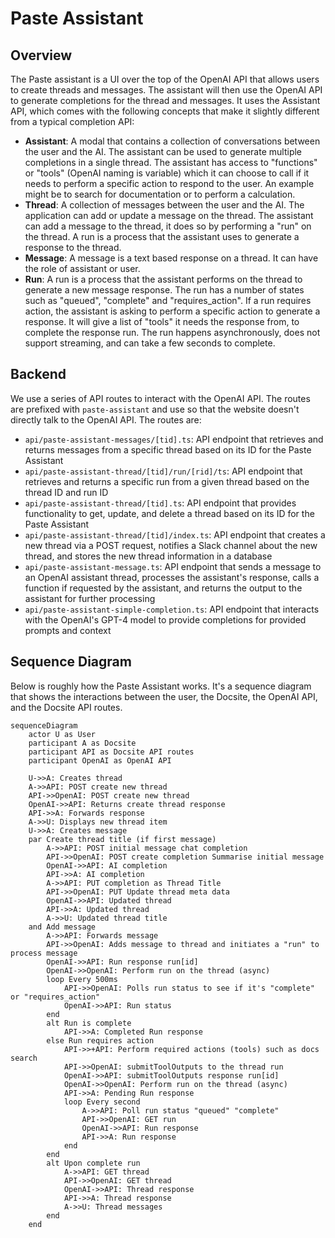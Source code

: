 # Paste Assistant

## Overview

The Paste assistant is a UI over the top of the OpenAI API that allows users to create threads and messages. The assistant will then use the OpenAI API to generate completions for the thread and messages. It uses the Assistant API, which comes with the following concepts that make it slightly different from a typical completion API:

- **Assistant**: A modal that contains a collection of conversations between the user and the AI. The assistant can be used to generate multiple completions in a single thread. The assistant has access to "functions" or "tools" (OpenAI naming is variable) which it can choose to call if it needs to perform a specific action to respond to the user. An example might be to search for documentation or to perform a calculation.
- **Thread**: A collection of messages between the user and the AI. The application can add or update a message on the thread. The assistant can add a message to the thread, it does so by performing a "run" on the thread. A run is a process that the assistant uses to generate a response to the thread.
- **Message**: A message is a text based response on a thread. It can have the role of assistant or user.
- **Run**: A run is a process that the assistant performs on the thread to generate a new message response. The run has a number of states such as "queued", "complete" and "requires_action". If a run requires action, the assistant is asking to perform a specific action to generate a response. It will give a list of "tools" it needs the response from, to complete the response run. The run happens asynchronously, does not support streaming, and can take a few seconds to complete.

## Backend

We use a series of API routes to interact with the OpenAI API. The routes are prefixed with `paste-assistant` and use so that the website doesn't directly talk to the OpenAI API. The routes are:

- `api/paste-assistant-messages/[tid].ts`: API endpoint that retrieves and returns messages from a specific thread based on its ID for the Paste Assistant
- `api/paste-assistant-thread/[tid]/run/[rid]/ts`: API endpoint that retrieves and returns a specific run from a given thread based on the thread ID and run ID
- `api/paste-assistant-thread/[tid].ts`: API endpoint that provides functionality to get, update, and delete a thread based on its ID for the Paste Assistant
- `api/paste-assistant-thread/[tid]/index.ts`: API endpoint that creates a new thread via a POST request, notifies a Slack channel about the new thread, and stores the new thread information in a database
- `api/paste-assistant-message.ts`: API endpoint that sends a message to an OpenAI assistant thread, processes the assistant's response, calls a function if requested by the assistant, and returns the output to the assistant for further processing
- `api/paste-assistant-simple-completion.ts`: API endpoint that interacts with the OpenAI's GPT-4 model to provide completions for provided prompts and context

## Sequence Diagram

Below is roughly how the Paste Assistant works. It's a sequence diagram that shows the interactions between the user, the Docsite, the OpenAI API, and the Docsite API routes.

```mermaid
sequenceDiagram
    actor U as User
    participant A as Docsite
    participant API as Docsite API routes
    participant OpenAI as OpenAI API

    U->>A: Creates thread
    A->>API: POST create new thread
    API->>OpenAI: POST create new thread
    OpenAI->>API: Returns create thread response
    API->>A: Forwards response
    A->>U: Displays new thread item
    U->>A: Creates message
    par Create thread title (if first message)
        A->>API: POST initial message chat completion
        API->>OpenAI: POST create completion Summarise initial message
        OpenAI->>API: AI completion
        API->>A: AI completion
        A->>API: PUT completion as Thread Title
        API->>OpenAI: PUT Update thread meta data
        OpenAI->>API: Updated thread
        API->>A: Updated thread
        A->>U: Updated thread title
    and Add message
        A->>API: Forwards message
        API->>OpenAI: Adds message to thread and initiates a "run" to process message
        OpenAI->>API: Run response run[id]
        OpenAI->>OpenAI: Perform run on the thread (async)
        loop Every 500ms
            API->>OpenAI: Polls run status to see if it's "complete" or "requires_action"
            OpenAI->>API: Run status
        end
        alt Run is complete
            API->>A: Completed Run response
        else Run requires action
            API->>+API: Perform required actions (tools) such as docs search
            API->>OpenAI: submitToolOutputs to the thread run
            OpenAI->>API: submitToolOutputs response run[id]
            OpenAI->>OpenAI: Perform run on the thread (async)
            API->>A: Pending Run response
            loop Every second
                A->>API: Poll run status "queued" "complete"
                API->>OpenAI: GET run
                OpenAI->>API: Run response
                API->>A: Run response
            end
        end
        alt Upon complete run
            A->>API: GET thread
            API->>OpenAI: GET thread
            OpenAI->>API: Thread response
            API->>A: Thread response
            A->>U: Thread messages
        end
    end
```
